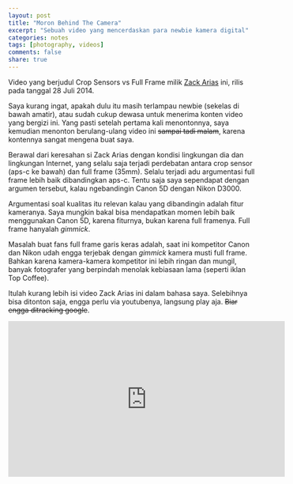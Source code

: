 ```yaml
---
layout: post
title: "Moron Behind The Camera"
excerpt: "Sebuah video yang mencerdaskan para newbie kamera digital"
categories: notes
tags: [photography, videos]
comments: false
share: true
---
```


Video yang berjudul Crop Sensors vs Full Frame milik [Zack Arias](https://www.youtube.com/channel/UCZHbHSrpq6d2sd_jA3M7_bg) ini, rilis pada tanggal 28 Juli 2014. 

Saya kurang ingat, apakah dulu itu masih terlampau newbie (sekelas di bawah amatir), atau sudah cukup dewasa untuk menerima konten video yang bergizi ini. Yang pasti setelah pertama kali menontonnya, saya kemudian menonton berulang-ulang video ini ~~sampai tadi malam~~,  karena kontennya sangat mengena buat saya.

Berawal dari keresahan si Zack Arias dengan kondisi lingkungan dia dan lingkungan Internet, yang selalu saja terjadi perdebatan antara crop sensor (aps-c ke bawah) dan full frame (35mm). Selalu terjadi adu argumentasi full frame lebih baik dibandingkan aps-c. Tentu saja saya sependapat dengan argumen tersebut, kalau ngebandingin Canon 5D dengan Nikon D3000. 

Argumentasi soal kualitas itu relevan kalau yang dibandingin adalah fitur kameranya. Saya mungkin bakal bisa mendapatkan momen lebih baik menggunakan Canon 5D, karena fiturnya, bukan karena full framenya. Full frame hanyalah *gimmick*.

Masalah buat fans full frame garis keras adalah, saat ini kompetitor Canon dan Nikon udah engga terjebak dengan *gimmick* kamera musti full frame. Bahkan karena kamera-kamera kompetitor ini lebih ringan dan mungil, banyak fotografer yang berpindah menolak kebiasaan lama (seperti iklan Top Coffee). 

Itulah kurang lebih isi video Zack Arias ini dalam bahasa saya. Selebihnya bisa ditonton saja, engga perlu via youtubenya, langsung play aja. ~~Biar engga ditracking google~~.

<iframe width="560" height="315" src="https://www.youtube-nocookie.com/embed/PHYidejT3KY?rel=0" frameborder="0" allow="autoplay; encrypted-media" allowfullscreen></iframe>
